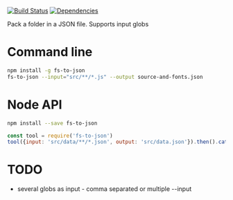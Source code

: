 [![Build Status](https://travis-ci.org/cancerberoSgx/fs-to-json.png?branch=master)](https://travis-ci.org/cancerberoSgx/fs-to-json)
[![Dependencies](https://david-dm.org/cancerberosgx/fs-to-json.svg)](https://david-dm.org/cancerberosgx/fs-to-json)



Pack a folder in a JSON file. Supports input globs

# Command line

```sh
npm install -g fs-to-json
fs-to-json --input="src/**/*.js" --output source-and-fonts.json
```

# Node API

```sh
npm install --save fs-to-json
```

```javascript
const tool = require('fs-to-json')
tool({input: 'src/data/**/*.json', output: 'src/data.json'}).then().catch()
```



# TODO

 * several globs as input - comma separated or multiple --input